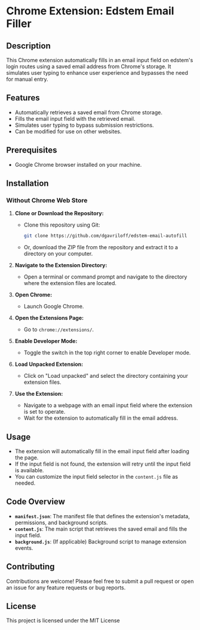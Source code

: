 # Chrome Extension: Edstem Email Filler

## Description
This Chrome extension automatically fills in an email input field on edstem's login routes using a saved email address from Chrome's storage. It simulates user typing to enhance user experience and bypasses the need for manual entry.

## Features
- Automatically retrieves a saved email from Chrome storage.
- Fills the email input field with the retrieved email.
- Simulates user typing to bypass submission restrictions.
- Can be modified for use on other websites.

## Prerequisites
- Google Chrome browser installed on your machine.

## Installation

### Without Chrome Web Store

1. **Clone or Download the Repository:**
   - Clone this repository using Git:
     ```bash
     git clone https://github.com/dgavriloff/edstem-email-autofill
     ```
   - Or, download the ZIP file from the repository and extract it to a directory on your computer.

2. **Navigate to the Extension Directory:**
   - Open a terminal or command prompt and navigate to the directory where the extension files are located.

3. **Open Chrome:**
   - Launch Google Chrome.

4. **Open the Extensions Page:**
   - Go to `chrome://extensions/`.

5. **Enable Developer Mode:**
   - Toggle the switch in the top right corner to enable Developer mode.

6. **Load Unpacked Extension:**
   - Click on "Load unpacked" and select the directory containing your extension files.

7. **Use the Extension:**
   - Navigate to a webpage with an email input field where the extension is set to operate.
   - Wait for the extension to automatically fill in the email address.

## Usage
- The extension will automatically fill in the email input field after loading the page.
- If the input field is not found, the extension will retry until the input field is available.
- You can customize the input field selector in the `content.js` file as needed.

## Code Overview
- **`manifest.json`**: The manifest file that defines the extension's metadata, permissions, and background scripts.
- **`content.js`**: The main script that retrieves the saved email and fills the input field.
- **`background.js`**: (If applicable) Background script to manage extension events.

## Contributing
Contributions are welcome! Please feel free to submit a pull request or open an issue for any feature requests or bug reports.

## License
This project is licensed under the MIT License

